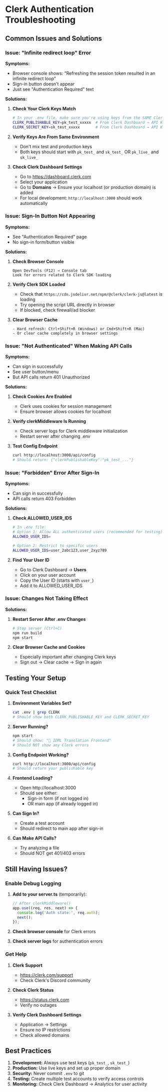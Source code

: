 # Clerk Authentication Troubleshooting

## Common Issues and Solutions

### Issue: "Infinite redirect loop" Error

**Symptoms:**
- Browser console shows: "Refreshing the session token resulted in an infinite redirect loop"
- Sign-in button doesn't appear
- Just see "Authentication Required" text

**Solutions:**

1. **Check Your Clerk Keys Match**
   ```bash
   # In your .env file, make sure you're using keys from the SAME Clerk application
   CLERK_PUBLISHABLE_KEY=pk_test_xxxxx  # From Clerk Dashboard → API Keys
   CLERK_SECRET_KEY=sk_test_xxxxx       # From Clerk Dashboard → API Keys
   ```

2. **Verify Keys Are From Same Environment**
   - Don't mix test and production keys
   - Both keys should start with `pk_test_` and `sk_test_` OR `pk_live_` and `sk_live_`

3. **Check Clerk Dashboard Settings**
   - Go to https://dashboard.clerk.com
   - Select your application
   - Go to **Domains** → Ensure your localhost (or production domain) is added
   - For local development: `http://localhost:3000` should work automatically

### Issue: Sign-In Button Not Appearing

**Symptoms:**
- See "Authentication Required" page
- No sign-in form/button visible

**Solutions:**

1. **Check Browser Console**
   ```
   Open DevTools (F12) → Console tab
   Look for errors related to Clerk SDK loading
   ```

2. **Verify Clerk SDK Loaded**
   - Check that `https://cdn.jsdelivr.net/npm/@clerk/clerk-js@latest` is loading
   - Try opening the script URL directly in browser
   - If blocked, check firewall/ad blocker

3. **Clear Browser Cache**
   ```
   - Hard refresh: Ctrl+Shift+R (Windows) or Cmd+Shift+R (Mac)
   - Or clear cache completely in browser settings
   ```

### Issue: "Not Authenticated" When Making API Calls

**Symptoms:**
- Can sign in successfully
- See user button/menu
- But API calls return 401 Unauthorized

**Solutions:**

1. **Check Cookies Are Enabled**
   - Clerk uses cookies for session management
   - Ensure browser allows cookies for localhost

2. **Verify clerkMiddleware Is Running**
   - Check server logs for Clerk middleware initialization
   - Restart server after changing .env

3. **Test Config Endpoint**
   ```bash
   curl http://localhost:3000/api/config
   # Should return: {"clerkPublishableKey":"pk_test_..."}
   ```

### Issue: "Forbidden" Error After Sign-In

**Symptoms:**
- Can sign in successfully
- API calls return 403 Forbidden

**Solutions:**

1. **Check ALLOWED_USER_IDS**
   ```bash
   # In .env file:
   # Option 1: Allow ALL authenticated users (recommended for testing)
   ALLOWED_USER_IDS=
   
   # Option 2: Restrict to specific users
   ALLOWED_USER_IDS=user_2abc123,user_2xyz789
   ```

2. **Find Your User ID**
   - Go to Clerk Dashboard → **Users**
   - Click on your user account
   - Copy the User ID (starts with `user_`)
   - Add it to ALLOWED_USER_IDS

### Issue: Changes Not Taking Effect

**Solutions:**

1. **Restart Server After .env Changes**
   ```bash
   # Stop server (Ctrl+C)
   npm run build
   npm start
   ```

2. **Clear Browser Cache and Cookies**
   - Especially important after changing Clerk keys
   - Sign out → Clear cache → Sign in again

## Testing Your Setup

### Quick Test Checklist

1. **Environment Variables Set?**
   ```bash
   cat .env | grep CLERK
   # Should show both CLERK_PUBLISHABLE_KEY and CLERK_SECRET_KEY
   ```

2. **Server Running?**
   ```bash
   npm start
   # Should show: "🚀 IDML Translation Frontend"
   # Should NOT show any Clerk errors
   ```

3. **Config Endpoint Working?**
   ```bash
   curl http://localhost:3000/api/config
   # Should return your publishable key
   ```

4. **Frontend Loading?**
   - Open http://localhost:3000
   - Should see either:
     - Sign-in form (if not logged in)
     - OR main app (if already logged in)

5. **Can Sign In?**
   - Create a test account
   - Should redirect to main app after sign-in

6. **Can Make API Calls?**
   - Try analyzing a file
   - Should NOT get 401/403 errors

## Still Having Issues?

### Enable Debug Logging

1. **Add to your server.ts** (temporarily):
   ```typescript
   // After clerkMiddleware()
   app.use((req, res, next) => {
     console.log('Auth state:', req.auth);
     next();
   });
   ```

2. **Check browser console** for Clerk errors

3. **Check server logs** for authentication errors

### Get Help

1. **Clerk Support**
   - https://clerk.com/support
   - Check Clerk's Discord community

2. **Check Clerk Status**
   - https://status.clerk.com
   - Verify no outages

3. **Verify Clerk Dashboard Settings**
   - Application → Settings
   - Ensure no IP restrictions
   - Check allowed domains

## Best Practices

1. **Development:** Always use test keys (`pk_test_`, `sk_test_`)
2. **Production:** Use live keys and set up proper domain
3. **Security:** Never commit `.env` to git
4. **Testing:** Create multiple test accounts to verify access controls
5. **Monitoring:** Check Clerk Dashboard → Analytics for user activity
